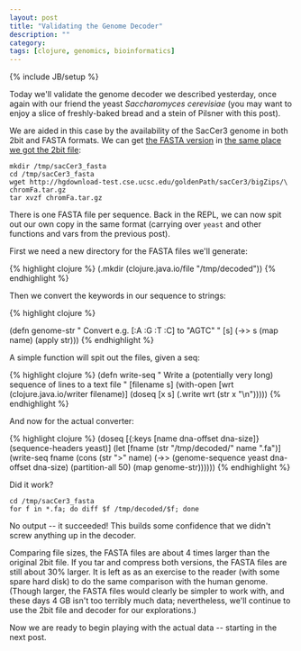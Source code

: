 ```yaml
---
layout: post
title: "Validating the Genome Decoder"
description: ""
category: 
tags: [clojure, genomics, bioinformatics]
---
```

{% include JB/setup %}

Today we'll validate the genome decoder we described yesterday, once
again with our friend the yeast *Saccharomyces cerevisiae* (you may
want to enjoy a slice of freshly-baked bread and a stein of Pilsner
with this post).

We are aided in this case by the availability of the SacCer3 genome in
both 2bit and FASTA formats. We can get [the FASTA
version](http://hgdownload-test.cse.ucsc.edu/goldenPath/sacCer3/bigZips/chromFa.tar.gz)
in [the same place we got the 2bit
file](http://hgdownload-test.cse.ucsc.edu/goldenPath/sacCer3/bigZips/):

    mkdir /tmp/sacCer3_fasta
    cd /tmp/sacCer3_fasta
    wget http://hgdownload-test.cse.ucsc.edu/goldenPath/sacCer3/bigZips/\
    chromFa.tar.gz
    tar xvzf chromFa.tar.gz

There is one FASTA file per sequence. Back in the REPL, we can now spit out
our own copy in the same format (carrying over `yeast` and other
functions and vars from the previous post).

First we need a new directory for the FASTA files we'll generate:

{% highlight clojure %}
(.mkdir (clojure.java.io/file "/tmp/decoded"))
{% endhighlight %}

Then we convert the keywords in our sequence to strings:

{% highlight clojure %}

(defn genome-str
  "
  Convert e.g. [:A :G :T :C] to \"AGTC\"
  "
  [s]
  (->> s
       (map name)
       (apply str)))
{% endhighlight %}

A simple function will spit out the files, given a seq:

{% highlight clojure %}
(defn write-seq 
  "
  Write a (potentially very long) sequence of lines to a text file
  "
  [filename s]
  (with-open [wrt (clojure.java.io/writer filename)]
    (doseq [x s]
      (.write wrt (str x "\n")))))
{% endhighlight %}

And now for the actual converter:

{% highlight clojure %}
(doseq [{:keys [name dna-offset dna-size]} (sequence-headers yeast)]
  (let [fname (str "/tmp/decoded/" name ".fa")]
    (write-seq fname
               (cons (str ">" name)
                     (->> (genome-sequence yeast dna-offset dna-size)
                          (partition-all 50)
                          (map genome-str))))))
{% endhighlight %}

Did it work?

    cd /tmp/sacCer3_fasta
    for f in *.fa; do diff $f /tmp/decoded/$f; done

No output -- it succeeded! This builds some confidence that we didn't
screw anything up in the decoder.

Comparing file sizes, the FASTA files are about 4 times larger than
the original 2bit file. If you tar and compress both versions, the
FASTA files are still about 30% larger. It is left as as an exercise
to the reader (with some spare hard disk) to do the same comparison
with the human genome. (Though larger, the FASTA files would clearly
be simpler to work with, and these days 4 GB isn't too terribly much
data; nevertheless, we'll continue to use the 2bit file and decoder
for our explorations.)

Now we are ready to begin playing with the actual data -- starting in
the next post.

